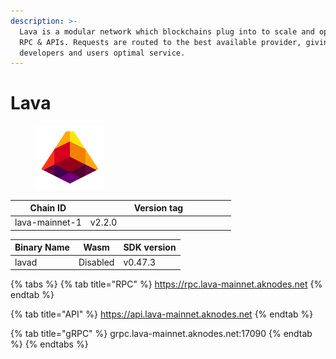 ```yaml
---
description: >-
  Lava is a modular network which blockchains plug into to scale and optimize
  RPC & APIs. Requests are routed to the best available provider, giving
  developers and users optimal service.
---
```


# Lava



<figure><img src="../../.gitbook/assets/lava.png" alt="" width="110"><figcaption></figcaption></figure>



<table><thead><tr><th>Chain ID</th><th width="218.33333333333331">Version tag</th></tr></thead><tbody><tr><td>lava-mainnet-1</td><td>v2.2.0</td></tr></tbody></table>



| Binary Name | Wasm     | SDK version |
| ----------- | -------- | ----------- |
| lavad       | Disabled | v0.47.3     |

{% tabs %}
{% tab title="RPC" %}
https://rpc.lava-mainnet.aknodes.net
{% endtab %}

{% tab title="API" %}
https://api.lava-mainnet.aknodes.net
{% endtab %}

{% tab title="gRPC" %}
grpc.lava-mainnet.aknodes.net:17090
{% endtab %}
{% endtabs %}

